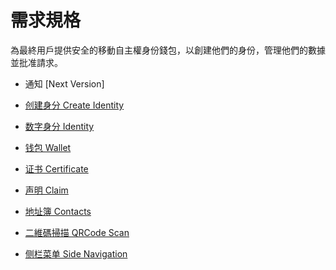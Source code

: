 # 需求規格

為最終用戶提供安全的移動自主權身份錢包，以創建他們的身份，管理他們的數據並批准請求。

* 通知 [Next Version]

* [创建身分 Create Identity](./requirements/create-identity.md)

* [数字身分 Identity](./requirements/identity.md)

* [钱包 Wallet](./requirements/wallet.md)

* [证书 Certificate](./requirements/certificate.md)

* [声明 Claim](./requirements/claim.md)

* [地址簿 Contacts](./requirements/contacts.md)

* [二維碼掃描 QRCode Scan](./requirements/qrcode.md)

* [侧栏菜单 Side Navigation](./requirements/sidenav.md)
